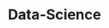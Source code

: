 ---
title: Data-Science
layout: collection
permalink: /data-science/
collection: data-science
entries_layout: grid
classes: wide
---